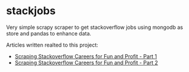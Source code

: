 # stackjobs
Very simple scrapy scraper to get stackoverflow jobs using mongodb as store and pandas to enhance data.

Articles written realted to this project: 

- [Scraping Stackoverflow Careers for Fun and Profit - Part 1](http://littlebigtomatoes.com/2016/07/scraping-stackoverflow-careers-for-fun-and-profit/)
- [Scraping Stackoverflow Careers for Fun and Profit - Part 2](http://littlebigtomatoes.com/2016/08/scraping-stackoverflow-careers-for-fun-and-profit-part-2/)

